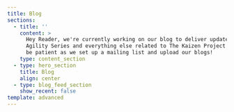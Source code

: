 ```yaml
---
title: Blog
sections:
  - title: ''
    content: >
      Hey Reader, we're currently working on our blog to deliver updates on the
      Agility Series and everything else related to The Kaizen Project! Please
      be patient as we set up a mailing list and upload our blogs!
    type: content_section
  - type: hero_section
    title: Blog
    align: center
  - type: blog_feed_section
    show_recent: false
template: advanced
---
```

